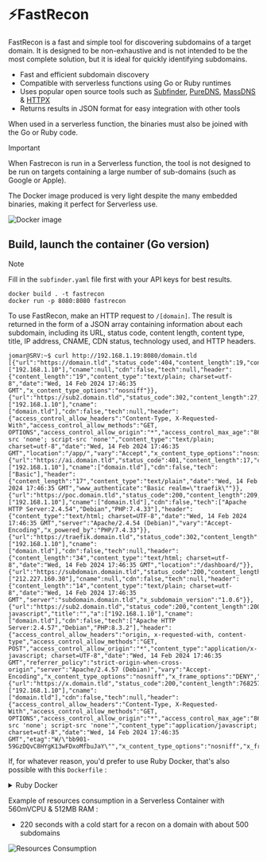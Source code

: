 # ⚡FastRecon

FastRecon is a fast and simple tool for discovering subdomains of a target domain. It is designed to be non-exhaustive and is not intended to be the most complete solution, but it is ideal for quickly identifying subdomains.

  * Fast and efficient subdomain discovery
  * Compatible with serverless functions using Go or Ruby runtimes
  * Uses popular open source tools such as [Subfinder](https://github.com/projectdiscovery/subfinder), [PureDNS](https://github.com/d3mondev/puredns), [MassDNS](https://github.com/blechschmidt/massdns) & [HTTPX](https://github.com/projectdiscovery/httpx)
  * Returns results in JSON format for easy integration with other tools

When used in a serverless function, the binaries must also be joined with the Go or Ruby code.

> [!IMPORTANT]  
> When Fastrecon is run in a Serverless function, the tool is not designed to be run on targets containing a large number of sub-domains (such as Google or Apple).

The Docker image produced is very light despite the many embedded binaries, making it perfect for Serverless use.

![Docker image](https://zupimages.net/up/24/07/evjx.png)

## Build, launch the container (Go version)

> [!NOTE]  
> Fill in the `subfinder.yaml` file first with your API keys for best results.

```
docker build . -t fastrecon
docker run -p 8080:8080 fastrecon
```

To use FastRecon, make an HTTP request to `/[domain]`. The result is returned in the form of a JSON array containing information about each subdomain, including its URL, status code, content length, content type, title, IP address, CNAME, CDN status, technology used, and HTTP headers.

```
jomar@SRV:~$ curl http://192.168.1.19:8080/domain.tld
[{"url":"https://domain.tld","status_code":404,"content_length":19,"content_type":"text/plain","title":"","a":["192.168.1.10"],"cname":null,"cdn":false,"tech":null,"header":{"content_length":"19","content_type":"text/plain; charset=utf-8","date":"Wed, 14 Feb 2024 17:46:35 GMT","x_content_type_options":"nosniff"}},{"url":"https://sub2.domain.tld","status_code":302,"content_length":27,"content_type":"text/plain","title":"","a":["192.168.1.10"],"cname":["domain.tld"],"cdn":false,"tech":null,"header":{"access_control_allow_headers":"Content-Type, X-Requested-With","access_control_allow_methods":"GET, OPTIONS","access_control_allow_origin":"*","access_control_max_age":"86400","content_length":"27","content_security_policy":"default-src 'none'; script-src 'none'","content_type":"text/plain; charset=utf-8","date":"Wed, 14 Feb 2024 17:46:35 GMT","location":"/app/","vary":"Accept","x_content_type_options":"nosniff","x_frame_options":"deny","x_xss_protection":"mode=block"}},{"url":"https://ai.domain.tld","status_code":401,"content_length":17,"content_type":"text/plain","title":"","a":["192.168.1.10"],"cname":["domain.tld"],"cdn":false,"tech":["Basic"],"header":{"content_length":"17","content_type":"text/plain","date":"Wed, 14 Feb 2024 17:46:35 GMT","www_authenticate":"Basic realm=\"traefik\""}},{"url":"https://poc.domain.tld","status_code":200,"content_length":209,"content_type":"text/html","title":"xxxx","a":["192.168.1.10"],"cname":["domain.tld"],"cdn":false,"tech":["Apache HTTP Server:2.4.54","Debian","PHP:7.4.33"],"header":{"content_type":"text/html; charset=UTF-8","date":"Wed, 14 Feb 2024 17:46:35 GMT","server":"Apache/2.4.54 (Debian)","vary":"Accept-Encoding","x_powered_by":"PHP/7.4.33"}},{"url":"https://traefik.domain.tld","status_code":302,"content_length":34,"content_type":"text/html","title":"","a":["192.168.1.10"],"cname":["domain.tld"],"cdn":false,"tech":null,"header":{"content_length":"34","content_type":"text/html; charset=utf-8","date":"Wed, 14 Feb 2024 17:46:35 GMT","location":"/dashboard/"}},{"url":"https://subdomain.domain.tld","status_code":200,"content_length":14,"content_type":"text/plain","title":"","a":["212.227.160.30"],"cname":null,"cdn":false,"tech":null,"header":{"content_length":"14","content_type":"text/plain; charset=utf-8","date":"Wed, 14 Feb 2024 17:46:35 GMT","server":"subdomain.domain.tld","x_subdomain_version":"1.0.6"}},{"url":"https://sub2.domain.tld","status_code":200,"content_length":200190,"content_type":"application/x-javascript","title":"","a":["192.168.1.10"],"cname":["domain.tld"],"cdn":false,"tech":["Apache HTTP Server:2.4.57","Debian","PHP:8.3.2"],"header":{"access_control_allow_headers":"origin, x-requested-with, content-type","access_control_allow_methods":"GET, POST","access_control_allow_origin":"*","content_type":"application/x-javascript; charset=UTF-8","date":"Wed, 14 Feb 2024 17:46:35 GMT","referrer_policy":"strict-origin-when-cross-origin","server":"Apache/2.4.57 (Debian)","vary":"Accept-Encoding","x_content_type_options":"nosniff","x_frame_options":"DENY","x_powered_by":"PHP/8.3.2","x_xss_protection":"1"}},{"url":"https://x.domain.tld","status_code":200,"content_length":768257,"content_type":"application/javascript","title":"","a":["192.168.1.10"],"cname":["domain.tld"],"cdn":false,"tech":null,"header":{"access_control_allow_headers":"Content-Type, X-Requested-With","access_control_allow_methods":"GET, OPTIONS","access_control_allow_origin":"*","access_control_max_age":"86400","content_length":"768257","content_security_policy":"default-src 'none'; script-src 'none'","content_type":"application/javascript; charset=utf-8","date":"Wed, 14 Feb 2024 17:46:35 GMT","etag":"W/\"bb901-59GzDQvC8HYgK13wFDxoMfbuJaY\"","x_content_type_options":"nosniff","x_frame_options":"deny","x_xss_protection":"mode=block"}}]
```

If, for whatever reason, you'd prefer to use Ruby Docker, that's also possible with this `Dockerfile` :

<details>
  <summary>Ruby Docker</summary>

  ```
  # Build stage
  FROM golang:alpine3.19 as builder

  RUN apk add make gcc g++ zlib zlib-dev git wget

  WORKDIR /app
  RUN git clone https://github.com/blechschmidt/massdns && \
      cd massdns && \
      make

  RUN wget https://raw.githubusercontent.com/trickest/resolvers/main/resolvers.txt && \
      wget https://raw.githubusercontent.com/trickest/resolvers/main/resolvers-trusted.txt

  RUN go install -v github.com/projectdiscovery/subfinder/v2/cmd/subfinder@latest
  RUN go install -v github.com/projectdiscovery/httpx/cmd/httpx@latest
  RUN go install github.com/d3mondev/puredns/v2@latest

  # Run stage
  FROM ruby:3-alpine3.19

  # Create app directory
  WORKDIR /app
  COPY --from=builder /go/bin/subfinder /usr/local/bin/subfinder
  COPY --from=builder /go/bin/httpx /usr/local/bin/httpx
  COPY --from=builder /go/bin/puredns /usr/local/bin/puredns
  COPY --from=builder /app/massdns/bin/massdns /usr/local/bin/massdns
  COPY --from=builder /app/resolvers.txt /app/resolvers.txt
  COPY --from=builder /app/resolvers-trusted.txt /app/resolvers-trusted.txt
  COPY server.rb .
  COPY subfinder.yaml .

  # Run the binary
  RUN gem install webrick
  CMD ruby server.rb
  ```
</details>

Example of resources consumption in a Serverless Container with 560mVCPU & 512MB RAM :
  * 220 seconds with a cold start for a recon on a domain with about 500 subdomains

![Resources Consumption](https://zupimages.net/up/24/07/7lsp.png)